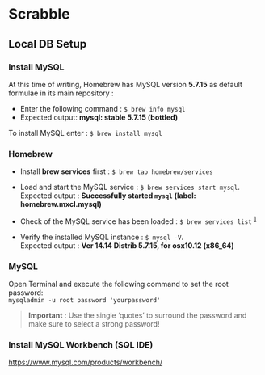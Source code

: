 # Scrabble

## Local DB Setup

### Install MySQL
At this time of writing, Homebrew has MySQL version **5.7.15** as default formulae in its main repository :

* Enter the following command : `$ brew info mysql`  
* Expected output: **mysql: stable 5.7.15 (bottled)**

To install MySQL enter : `$ brew install mysql`

### Homebrew

* Install **brew services** first : `$ brew tap homebrew/services`
* Load and start the MySQL service : `$ brew services start mysql`.   
Expected output : **Successfully started `mysql` (label: homebrew.mxcl.mysql)** 	  

* Check of the MySQL service has been loaded : `$ brew services list` <sup>[1](#1)</sup>

* Verify the installed MySQL instance : `$ mysql -V`.   
Expected output : **Ver 14.14 Distrib 5.7.15, for osx10.12 (x86_64)**  


### MySQL
Open Terminal and execute the following command to set the root password:  
 `mysqladmin -u root password 'yourpassword'`  

> **Important** : Use the single ‘quotes’ to surround the password and make sure to select a strong password!

### Install MySQL Workbench (SQL IDE)
https://www.mysql.com/products/workbench/

